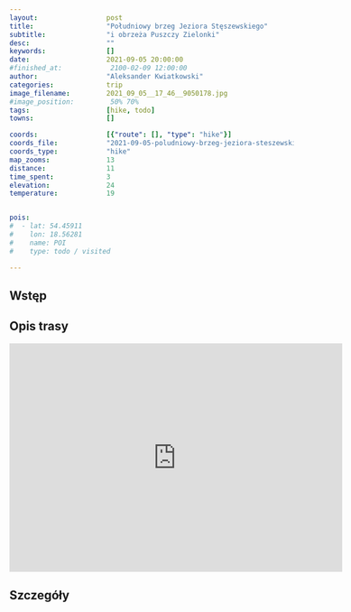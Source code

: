 ```yaml
---
layout:                 post
title:                  "Południowy brzeg Jeziora Stęszewskiego"
subtitle:               "i obrzeża Puszczy Zielonki"
desc:                   ""
keywords:               []
date:                   2021-09-05 20:00:00
#finished_at:            2100-02-09 12:00:00
author:                 "Aleksander Kwiatkowski"
categories:             trip
image_filename:         2021_09_05__17_46__9050178.jpg
#image_position:         50% 70%
tags:                   [hike, todo]
towns:                  []

coords:                 [{"route": [], "type": "hike"}]
coords_file:            "2021-09-05-poludniowy-brzeg-jeziora-steszewskiego.json"
coords_type:            "hike"
map_zooms:              13
distance:               11
time_spent:             3
elevation:              24
temperature:            19


pois:
#  - lat: 54.45911
#    lon: 18.56281
#    name: POI
#    type: todo / visited

---
```



## Wstęp

## Opis trasy

<iframe height='405' width='590' frameborder='0' allowtransparency='true' scrolling='no' src='https://www.strava.com/activities/5914171124/embed/7a79b4cd8d1674b834c03729877b1d6c71bbb0a1'></iframe>

## Szczegóły
